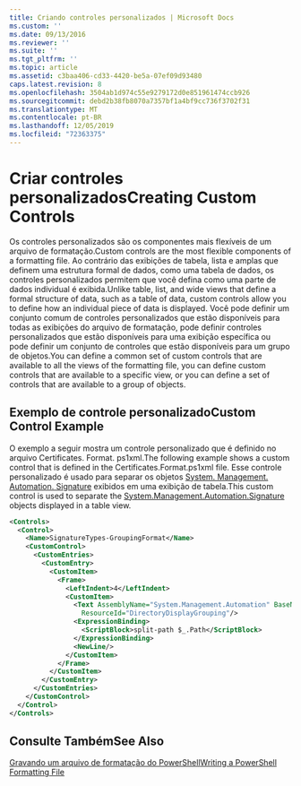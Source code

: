 ```yaml
---
title: Criando controles personalizados | Microsoft Docs
ms.custom: ''
ms.date: 09/13/2016
ms.reviewer: ''
ms.suite: ''
ms.tgt_pltfrm: ''
ms.topic: article
ms.assetid: c3baa406-cd33-4420-be5a-07ef09d93480
caps.latest.revision: 8
ms.openlocfilehash: 3504ab1d974c55e9279172d0e851961474ccb926
ms.sourcegitcommit: debd2b38fb8070a7357bf1a4bf9cc736f3702f31
ms.translationtype: MT
ms.contentlocale: pt-BR
ms.lasthandoff: 12/05/2019
ms.locfileid: "72363375"
---
```

# <a name="creating-custom-controls"></a><span data-ttu-id="8bd4c-102">Criar controles personalizados</span><span class="sxs-lookup"><span data-stu-id="8bd4c-102">Creating Custom Controls</span></span>

<span data-ttu-id="8bd4c-103">Os controles personalizados são os componentes mais flexíveis de um arquivo de formatação.</span><span class="sxs-lookup"><span data-stu-id="8bd4c-103">Custom controls are the most flexible components of a formatting file.</span></span> <span data-ttu-id="8bd4c-104">Ao contrário das exibições de tabela, lista e amplas que definem uma estrutura formal de dados, como uma tabela de dados, os controles personalizados permitem que você defina como uma parte de dados individual é exibida.</span><span class="sxs-lookup"><span data-stu-id="8bd4c-104">Unlike table, list, and wide views that define a formal structure of data, such as a table of data, custom controls allow you to define how an individual piece of data is displayed.</span></span> <span data-ttu-id="8bd4c-105">Você pode definir um conjunto comum de controles personalizados que estão disponíveis para todas as exibições do arquivo de formatação, pode definir controles personalizados que estão disponíveis para uma exibição específica ou pode definir um conjunto de controles que estão disponíveis para um grupo de objetos.</span><span class="sxs-lookup"><span data-stu-id="8bd4c-105">You can define a common set of custom controls that are available to all the views of the formatting file, you can define custom controls that are available to a specific view, or you can define a set of controls that are available to a group of objects.</span></span>

## <a name="custom-control-example"></a><span data-ttu-id="8bd4c-106">Exemplo de controle personalizado</span><span class="sxs-lookup"><span data-stu-id="8bd4c-106">Custom Control Example</span></span>

<span data-ttu-id="8bd4c-107">O exemplo a seguir mostra um controle personalizado que é definido no arquivo Certificates. Format. ps1xml.</span><span class="sxs-lookup"><span data-stu-id="8bd4c-107">The following example shows a custom control that is defined in the Certificates.Format.ps1xml file.</span></span> <span data-ttu-id="8bd4c-108">Esse controle personalizado é usado para separar os objetos [System. Management. Automation. Signature](/dotnet/api/System.Management.Automation.Signature) exibidos em uma exibição de tabela.</span><span class="sxs-lookup"><span data-stu-id="8bd4c-108">This custom control is used to separate the [System.Management.Automation.Signature](/dotnet/api/System.Management.Automation.Signature) objects displayed in a table view.</span></span>

```xml
<Controls>
  <Control>
    <Name>SignatureTypes-GroupingFormat</Name>
    <CustomControl>
      <CustomEntries>
        <CustomEntry>
          <CustomItem>
            <Frame>
              <LeftIndent>4</LeftIndent>
              <CustomItem>
                <Text AssemblyName="System.Management.Automation" BaseName="FileSystemProviderStrings"
                  ResourceId="DirectoryDisplayGrouping"/>
                <ExpressionBinding>
                  <ScriptBlock>split-path $_.Path</ScriptBlock>
                </ExpressionBinding>
                <NewLine/>
              </CustomItem>
            </Frame>
          </CustomItem>
        </CustomEntry>
      </CustomEntries>
    </CustomControl>
  </Control>
</Controls>

```

## <a name="see-also"></a><span data-ttu-id="8bd4c-109">Consulte Também</span><span class="sxs-lookup"><span data-stu-id="8bd4c-109">See Also</span></span>

[<span data-ttu-id="8bd4c-110">Gravando um arquivo de formatação do PowerShell</span><span class="sxs-lookup"><span data-stu-id="8bd4c-110">Writing a PowerShell Formatting File</span></span>](./writing-a-powershell-formatting-file.md)
